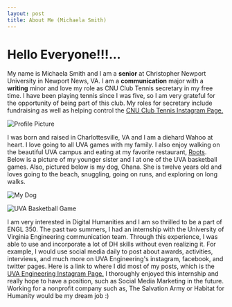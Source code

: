 ```yaml
---
layout: post
title: About Me (Michaela Smith)
---
```


# Hello Everyone!!!...
My name is Michaela Smith and I am a **senior** at Christopher Newport University in Newport News, VA. I am a **communication** major with a **writing** minor and love my role as CNU Club Tennis secretary in my free time. I have been playing tennis since I was five, so I am very grateful for the opportunity of being part of this club. My roles for secretary include fundraising as well as helping control the [CNU Club Tennis Instagram Page.](https://www.instagram.com/cnuclubtennis/)  


![Profile Picture](https://mmsi7.github.io/Mmsi7/images/profile.jpg) 

I was born and raised in Charlottesville, VA and I am a diehard Wahoo at heart. I love going to all UVA games with my family. I also enjoy walking on the beautiful UVA campus and eating at my favorite  restaurant, [Roots](https://www.rootsnaturalkitchen.com/). Below is a picture of my younger sister and I at one of the UVA basketball games. Also, pictured below is my dog, Ohana. She is twelve years old and loves going to the beach, snuggling, going on runs, and exploring on long walks. 

![My Dog](https://mmsi7.github.io/Mmsi7/images/Ohana.jpg) 

![UVA Basketball Game](https://mmsi7.github.io/Mmsi7/images/BasketballGame.jpg) 

I am very interested in Digital Humanities and I am so thrilled to be a part of ENGL 350. The past two summers, I had an internship with the University of Virginia Engineering communication team. Through this experience, I was able to use and incorporate a lot of DH skills without even realizing it. For example, I would use social media daily to post about awards, activities, interviews, and much more on UVA Engineering's instagram, facebook, and twitter pages. Here is a link to where I did most of my posts, which is the [UVA Engineering Instagram Page.](https://www.instagram.com/uvaengineering/?hl=en) I thoroughly enjoyed this internship and really hope to have a position, such as Social Media Marketing in the future. Working for a nonprofit company such as, The Salvation Army or Habitat for Humanity would be my dream job :)  





